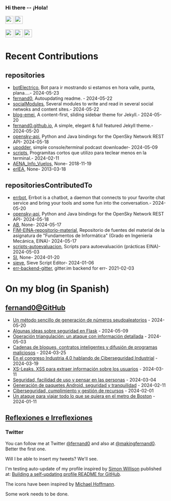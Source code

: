 ### Hi there -- ¡Hola!

<a href="mailto:ftricas@unizar.es" title="e-mail"><i class="svg-icon email"></i></a> 
<a href="https://www.linkedin.com/in/fernand0" title="My LinkedIn//Mi LinkedIn"><img src="https://img.shields.io/badge/linkedin-%230077B5.svg?&style=for-the-badge&logo=linkedin&logoColor=white" height=25></a> 
<a href="https://www.twitter.com/fernand0" title="My Twitter//Mi Twitter"><img src="https://img.shields.io/badge/twitter-%231DA1F2.svg?&style=for-the-badge&logo=twitter&logoColor=white" height=25></i></a> 
<link href="https://mastodon.social/@fernand0" rel="me" title="My Mastodon//Mi Mastodon"><img src="https://img.shields.io/static/v1?label=Mastodon&message=Social&color=blue" height=25></i></a> 
<a href="https://flickr.com/fernand0"><img src="https://img.shields.io/static/v1?label=Flickr&message=Images&color=blue" height=25></a>
<a href="https://dev.to/fernand0"><img src="https://img.shields.io/badge/DEV.TO-%230A0A0A.svg?&style=for-the-badge&logo=dev-dot-to&logoColor=white" height=25></a>

# Recent Contributions
<!-- recent_releases starts -->


## repositories
* [botElectrico](https://github.com/fernand0/botElectrico),  Bot para ir mostrando si estamos en hora valle, punta, plana....- 2024-05-23
* [fernand0](https://github.com/fernand0/fernand0),  Autoupdating readme. - 2024-05-22
* [socialModules](https://github.com/fernand0/socialModules),  Several modules to write and read in several social netwoks and content sites.- 2024-05-22
* [blog-emei](https://github.com/fernand0/blog-emei),  A content-first, sliding sidebar theme for Jekyll.- 2024-05-20
* [fernand0.github.io](https://github.com/fernand0/fernand0.github.io),  A simple, elegant & full featured Jekyll theme.- 2024-05-20
* [opensky-api](https://github.com/fernand0/opensky-api),  Python and Java bindings for the OpenSky Network REST API- 2024-05-18
* [upodder](https://github.com/fernand0/upodder),  simple console/terminal podcast downloader- 2024-05-09
* [scripts](https://github.com/fernand0/scripts),  Programitas cortos que utilizo para teclear menos en la terminal.- 2024-02-11
* [AENA_Info_Vuelos](https://github.com/fernand0/AENA_Info_Vuelos),  None- 2018-11-19
* [erlEA](https://github.com/fernand0/erlEA),  None- 2013-03-18

## repositoriesContributedTo
* [errbot](https://github.com/errbotio/errbot),  Errbot is a chatbot, a daemon that connects to your favorite chat service and bring your tools and some fun into the conversation.- 2024-05-20
* [opensky-api](https://github.com/openskynetwork/opensky-api),  Python and Java bindings for the OpenSky Network REST API- 2024-05-18
* [AB](https://github.com/simber72/AB),  None- 2024-05-17
* [FIM-EINA-repositorio-material](https://github.com/ricardojrdez/FIM-EINA-repositorio-material),  Repositorio de fuentes del material de la asignatura de "Fundamentos de Informática" (Grado en Ingeniería Mecánica, EINA)- 2024-05-17
* [scripts-autoevaluacion](https://github.com/ricardojrdez/scripts-autoevaluacion),  Scripts para autoevaluación (prácticas EINA)- 2024-05-03
* [SI](https://github.com/simber72/SI),  None- 2024-01-20
* [sieve](https://github.com/thsmi/sieve),  Sieve Script Editor- 2024-01-06
* [err-backend-gitter](https://github.com/errbotio/err-backend-gitter),  gitter.im backend for err- 2021-02-03
<!-- recent_releases ends -->

# On my blog (in Spanish)

<!-- blog starts -->


## [fernand0@GitHub](https://fernand0.github.io/)
* [Un método sencillo de generación de números seudoaleatorios](http://fernand0.github.io//generador-numeros-aleatorios-cerebro/) - 2024-05-20
* [Algunas ideas sobre seguridad en Flask](http://fernand0.github.io//proteger-aplicaciones-flask/) - 2024-05-09
* [Operación triangulación: un ataque con información detallada](http://fernand0.github.io//operacion-triangulacion/) - 2024-05-03
* [Cadenas de bloques, contratos inteligentes y difusión de programas maliciosos](http://fernand0.github.io//contratos-inteligentes-malware/) - 2024-03-25
* [En el congreso Industria 4.0 hablando de Ciberseguridad Industrial](http://fernand0.github.io//congreso-industria-40/) - 2024-03-19
* [XS-Leaks. XSS para extraer información sobre los usuarios](http://fernand0.github.io//fugas-cruzadas-datos/) - 2024-03-11
* [Seguridad, facilidad de uso y pensar en las personas](http://fernand0.github.io//ciberseguridad-usabilidad-economia/) - 2024-03-04
* [Generación de paquetes Android, seguridad y tranquilidad](http://fernand0.github.io//f-droid/) - 2024-02-11
* [Ciberseguridad, cumplimiento y gestión de recursos](http://fernand0.github.io//cumplimiento-ciberseguridad/) - 2024-02-01
* [Un ataque para viajar todo lo que se quiera en el metro de Boston](http://fernand0.github.io//metro-boston-viajes-gratis/) - 2024-01-11

## [Reflexiones e Irreflexiones](http://fernand0.blogalia.com/)
<!-- blog ends -->

### Twitter 

You can follow me at Twitter [@fernand0](https://twitter.com/fernand0) and also at [@makingfernand0](https://twitter.com/fernand0). Better the first one.

Will I be able to insert my tweets? We'll see.

I'm testing auto-update of my profile inspired by [Simon Willison](https://simonwillison.net/) published at: [Building a self-updating profile README for GitHub](https://simonwillison.net/2020/Jul/10/self-updating-profile-readme/).

The icons have been inspired by [Michael Hoffmann](https://www.mokkapps.de/).

Some work needs to be done.

<!--
**fernand0/fernand0** is a ✨ _special_ ✨ repository because its `README.md` (this file) appears on your GitHub profile.

Here are some ideas to get you started:

- 🔭 I’m currently working on ...
- 🌱 I’m currently learning ...
- 👯 I’m looking to collaborate on ...
- 🤔 I’m looking for help with ...
- 💬 Ask me about ...
- 📫 How to reach me: ...
- 😄 Pronouns: ...
- ⚡ Fun fact: ...
-->
